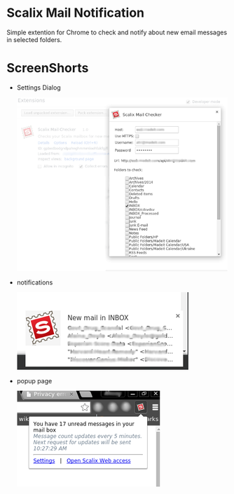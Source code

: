 Scalix Mail Notification
=======

Simple extention for Chrome to check and notify about new email messages in selected 
folders.

ScreenShorts
=======

* Settings Dialog

    ![](/images/settings.png?raw=true)

* notifications 

    ![](/images/notification.png?raw=true)

* popup page 

  ![](/images/popup.png?raw=true)
